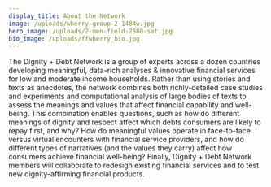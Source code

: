 ```yaml
---
display_title: About the Network
image: /uploads/wherry-group-2-1484w.jpg
hero_image: /uploads/2-men-field-2880-sat.jpg
bio_image: /uploads/ffwherry_bio.jpg
---
```

The Dignity + Debt Network is a group of experts across a dozen countries developing meaningful, data-rich analyses & innovative financial services for low and moderate income households. Rather than using stories and texts as anecdotes, the network combines both richly-detailed case studies and experiments and computational analysis of large bodies of texts to assess the meanings and values that affect financial capability and well-being. This combination enables questions, such as how do different meanings of dignity and respect affect which debts consumers are likely to repay first, and why? How do meaningful values operate in face-to-face versus virtual encounters with financial service providers, and how do different types of narratives (and the values they carry) affect how consumers achieve financial well-being? Finally, Dignity + Debt Network members will collaborate to redesign existing financial services and to test new dignity-affirming financial products.
